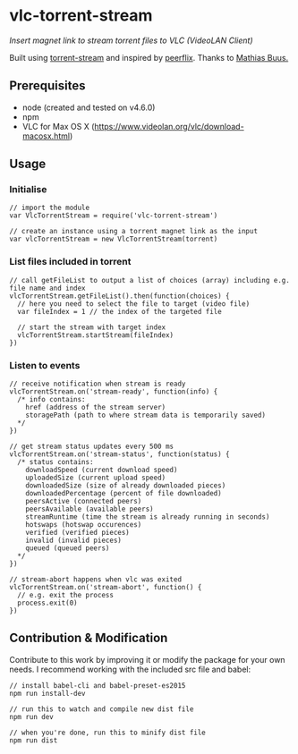 # vlc-torrent-stream
<i>Insert magnet link to stream torrent files to VLC (VideoLAN Client)</i>

Built using <a href="https://www.npmjs.com/package/torrent-stream">torrent-stream</a> and inspired by <a href="https://www.npmjs.com/package/peerflix">peerflix</a>. Thanks to <a href="https://github.com/mafintosh">Mathias  Buus.</a>

## Prerequisites
- node (created and tested on v4.6.0)
- npm 
- VLC for Max OS X (https://www.videolan.org/vlc/download-macosx.html)

## Usage

### Initialise

    // import the module
    var VlcTorrentStream = require('vlc-torrent-stream')
    
    // create an instance using a torrent magnet link as the input
    var vlcTorrentStream = new VlcTorrentStream(torrent)

### List files included in torrent

    // call getFileList to output a list of choices (array) including e.g. file name and index
    vlcTorrentStream.getFileList().then(function(choices) {
      // here you need to select the file to target (video file)
      var fileIndex = 1 // the index of the targeted file

      // start the stream with target index
      vlcTorrentStream.startStream(fileIndex)
    })

### Listen to events

    // receive notification when stream is ready
    vlcTorrentStream.on('stream-ready', function(info) {
      /* info contains: 
        href (address of the stream server)
        storagePath (path to where stream data is temporarily saved)
      */
    })

    // get stream status updates every 500 ms
    vlcTorrentStream.on('stream-status', function(status) {
      /* status contains: 
        downloadSpeed (current download speed)
        uploadedSize (current upload speed)
        downloadedSize (size of already downloaded pieces)
        downloadedPercentage (percent of file downloaded)
        peersActive (connected peers)
        peersAvailable (available peers)
        streamRuntime (time the stream is already running in seconds)
        hotswaps (hotswap occurences)
        verified (verified pieces)
        invalid (invalid pieces)
        queued (queued peers)
      */
    })

    // stream-abort happens when vlc was exited
    vlcTorrentStream.on('stream-abort', function() {
      // e.g. exit the process
      process.exit(0)
    })

## Contribution & Modification
Contribute to this work by improving it or modify the package for your own needs. I recommend working with the included src file and babel:

    // install babel-cli and babel-preset-es2015
    npm run install-dev

    // run this to watch and compile new dist file
    npm run dev

    // when you're done, run this to minify dist file
    npm run dist